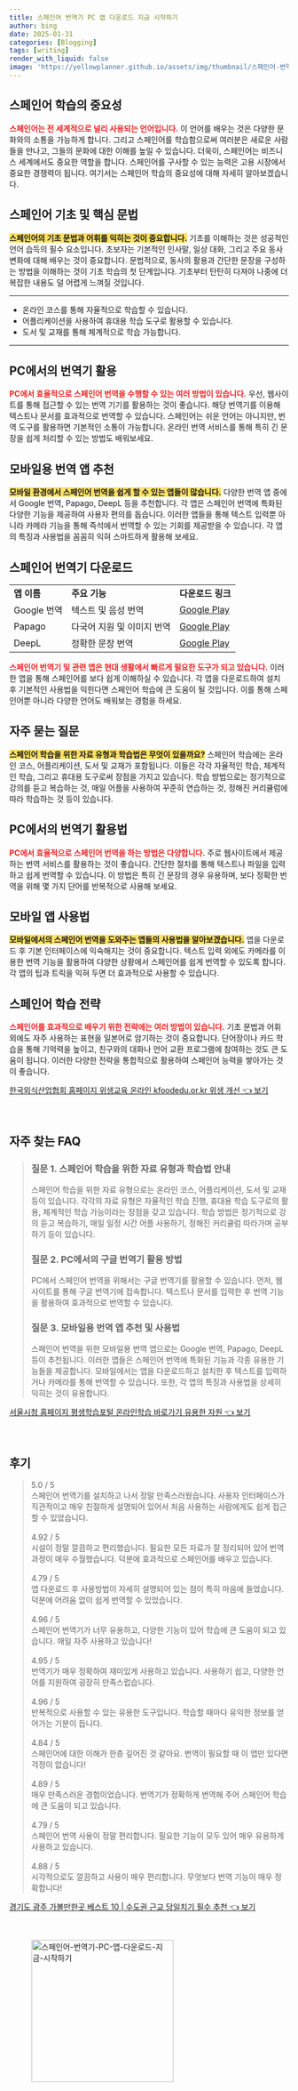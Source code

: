 ```yaml
---
title: 스페인어 번역기 PC 앱 다운로드 지금 시작하기
author: bing
date: 2025-01-31
categories: [Blogging]
tags: [writing]
render_with_liquid: false
image: 'https://yellowplanner.github.io/assets/img/thumbnail/스페인어-번역기-PC-앱-다운로드-지금-시작하기.webp'
---
```



<h2 id='스페인어_학습의_중요성'>스페인어 학습의 중요성</h2>

<p><b><span style="color: #ee2323;">스페인어는 전 세계적으로 널리 사용되는 언어입니다.</span></b> 이 언어를 배우는 것은 다양한 문화와의 소통을 가능하게 합니다. 그리고 스페인어를 학습함으로써 여러분은 새로운 사람들을 만나고, 그들의 문화에 대한 이해를 높일 수 있습니다. 더욱이, 스페인어는 비즈니스 세계에서도 중요한 역할을 합니다. 스페인어를 구사할 수 있는 능력은 고용 시장에서 중요한 경쟁력이 됩니다. 여기서는 스페인어 학습의 중요성에 대해 자세히 알아보겠습니다.</p>

<h2 id='스페인어_기초_및_핵심_문법'>스페인어 기초 및 핵심 문법</h2>

<p><b><span style="background-color: #ffe066;">스페인어의 기초 문법과 어휘를 익히는 것이 중요합니다.</span></b> 기초를 이해하는 것은 성공적인 언어 습득의 필수 요소입니다. 초보자는 기본적인 인사말, 일상 대화, 그리고 주요 동사 변화에 대해 배우는 것이 중요합니다. 문법적으로, 동사의 활용과 간단한 문장을 구성하는 방법을 이해하는 것이 기초 학습의 첫 단계입니다. 기초부터 탄탄히 다져야 나중에 더 복잡한 내용도 덜 어렵게 느껴질 것입니다.</p>

<hr />

<ul>
    <li>온라인 코스를 통해 자율적으로 학습할 수 있습니다.</li>
    <li>어플리케이션을 사용하여 휴대용 학습 도구로 활용할 수 있습니다.</li>
    <li>도서 및 교재를 통해 체계적으로 학습 가능합니다.</li>
</ul>

<hr />

<h2 id='PC에서의_번역기_활용'>PC에서의 번역기 활용</h2>

<p><b><span style="color: #ee2323;">PC에서 효율적으로 스페인어 번역을 수행할 수 있는 여러 방법이 있습니다.</span></b> 우선, 웹사이트를 통해 접근할 수 있는 번역 기기를 활용하는 것이 좋습니다. 해당 번역기를 이용해 텍스트나 문서를 효과적으로 번역할 수 있습니다. 스페인어는 쉬운 언어는 아니지만, 번역 도구를 활용하면 기본적인 소통이 가능합니다. 온라인 번역 서비스를 통해 특히 긴 문장을 쉽게 처리할 수 있는 방법도 배워보세요.</p>

<h2 id='모바일용_번역_앱_추천'>모바일용 번역 앱 추천</h2>

<p><b><span style="background-color: #ffe066;">모바일 환경에서 스페인어 번역을 쉽게 할 수 있는 앱들이 많습니다.</span></b> 다양한 번역 앱 중에서 Google 번역, Papago, DeepL 등을 추천합니다. 각 앱은 스페인어 번역에 특화된 다양한 기능을 제공하여 사용자 편의를 돕습니다. 이러한 앱들을 통해 텍스트 입력뿐 아니라 카메라 기능을 통해 즉석에서 번역할 수 있는 기회를 제공받을 수 있습니다. 각 앱의 특징과 사용법을 꼼꼼히 익혀 스마트하게 활용해 보세요.</p>

<h2 id='스페인어_번역기_다운로드'>스페인어 번역기 다운로드</h2>

<table>
    <tr>
        <td><b>앱 이름</b></td>
        <td><b>주요 기능</b></td>
        <td><b>다운로드 링크</b></td>
    </tr>
    <tr>
        <td>Google 번역</td>
        <td>텍스트 및 음성 번역</td>
        <td><a href="https://play.google.com/">Google Play</a></td>
    </tr>
    <tr>
        <td>Papago</td>
        <td>다국어 지원 및 이미지 번역</td>
        <td><a href="https://play.google.com/">Google Play</a></td>
    </tr>
    <tr>
        <td>DeepL</td>
        <td>정확한 문장 번역</td>
        <td><a href="https://play.google.com/">Google Play</a></td>
    </tr>
</table>

<p><b><span style="color: #ee2323;">스페인어 번역기 및 관련 앱은 현대 생활에서 빠르게 필요한 도구가 되고 있습니다.</span></b> 이러한 앱을 통해 스페인어를 보다 쉽게 이해하실 수 있습니다. 각 앱을 다운로드하여 설치 후 기본적인 사용법을 익힌다면 스페인어 학습에 큰 도움이 될 것입니다. 이를 통해 스페인어뿐 아니라 다양한 언어도 배워보는 경험을 하세요.</p>

<h2 id='자주_묻는_질문'>자주 묻는 질문</h2>

<p><b><span style="background-color: #ffe066;">스페인어 학습을 위한 자료 유형과 학습법은 무엇이 있을까요?</span></b> 스페인어 학습에는 온라인 코스, 어플리케이션, 도서 및 교재가 포함됩니다. 이들은 각각 자율적인 학습, 체계적인 학습, 그리고 휴대용 도구로써 장점을 가지고 있습니다. 학습 방법으로는 정기적으로 강의를 듣고 복습하는 것, 매일 어플을 사용하여 꾸준히 연습하는 것, 정해진 커리큘럼에 따라 학습하는 것 등이 있습니다.</p>

<h2 id='PC에서의_번역기_활용법'>PC에서의 번역기 활용법</h2>

<p><b><span style="color: #ee2323;">PC에서 효율적으로 스페인어 번역을 하는 방법은 다양합니다.</span></b> 주로 웹사이트에서 제공하는 번역 서비스를 활용하는 것이 좋습니다. 간단한 절차를 통해 텍스트나 파일을 입력하고 쉽게 번역할 수 있습니다. 이 방법은 특히 긴 문장의 경우 유용하며, 보다 정확한 번역을 위해 몇 가지 단어를 반복적으로 사용해 보세요.</p>

<h2 id='모바일_앱_사용법'>모바일 앱 사용법</h2>

<p><b><span style="background-color: #ffe066;">모바일에서의 스페인어 번역을 도와주는 앱들의 사용법을 알아보겠습니다.</span></b> 앱을 다운로드 후 기본 인터페이스에 익숙해지는 것이 중요합니다. 텍스트 입력 외에도 카메라를 이용한 번역 기능을 활용하여 다양한 상황에서 스페인어를 쉽게 번역할 수 있도록 합니다. 각 앱의 팁과 트릭을 익혀 두면 더 효과적으로 사용할 수 있습니다.</p>

<h2 id='스페인어_학습_전략'>스페인어 학습 전략</h2>

<p><b><span style="color: #ee2323;">스페인어를 효과적으로 배우기 위한 전략에는 여러 방법이 있습니다.</span></b> 기초 문법과 어휘 외에도 자주 사용하는 표현을 일본어로 암기하는 것이 중요합니다. 단어장이나 카드 학습을 통해 기억력을 높이고, 친구와의 대화나 언어 교환 프로그램에 참여하는 것도 큰 도움이 됩니다. 이러한 다양한 전략을 통합적으로 활용하여 스페인어 능력을 쌓아가는 것이 좋습니다.</p>


<p><a class="click-button" title="한국외식산업협회 홈페이지 위생교육 온라인 kfoodedu.or.kr 위생 개선" href="https://yellowplanner.github.io/posts/%ED%95%9C%EA%B5%AD%EC%99%B8%EC%8B%9D%EC%82%B0%EC%97%85%ED%98%91%ED%9A%8C-%ED%99%88%ED%8E%98%EC%9D%B4%EC%A7%80-%EC%9C%84%EC%83%9D%EA%B5%90%EC%9C%A1-%EC%98%A8%EB%9D%BC%EC%9D%B8-kfoodedu.or.kr-%EC%9C%84%EC%83%9D-%EA%B0%9C%EC%84%A0/" rel="dofollow">한국외식산업협회 홈페이지 위생교육 온라인 kfoodedu.or.kr 위생 개선 👈 보기</a></p><br>
<h2 id='자주_찾는_FAQ'>자주 찾는 FAQ</h2>
<div itemscope="" itemtype="https://schema.org/FAQPage"> 
<blockquote> 
<div itemscope="" itemprop="mainEntity" itemtype="https://schema.org/Question"> 
<h3 itemprop="name">질문 1. 스페인어 학습을 위한 자료 유형과 학습법 안내</h3> 
<div itemscope="" itemprop="acceptedAnswer" itemtype="https://schema.org/Answer"> 
<span itemprop="text"> 
<p>스페인어 학습을 위한 자료 유형으로는 온라인 코스, 어플리케이션, 도서 및 교재 등이 있습니다. 각각의 자료 유형은 자율적인 학습 진행, 휴대용 학습 도구로의 활용, 체계적인 학습 가능이라는 장점을 갖고 있습니다. 학습 방법은 정기적으로 강의 듣고 복습하기, 매일 일정 시간 어플 사용하기, 정해진 커리큘럼 따라가며 공부하기 등이 있습니다.</p> 
</span> 
</div> 
</div> 

<div itemscope="" itemprop="mainEntity" itemtype="https://schema.org/Question"> 
<h3 itemprop="name">질문 2. PC에서의 구글 번역기 활용 방법</h3> 
<div itemscope="" itemprop="acceptedAnswer" itemtype="https://schema.org/Answer"> 
<span itemprop="text"> 
<p>PC에서 스페인어 번역을 위해서는 구글 번역기를 활용할 수 있습니다. 먼저, 웹사이트를 통해 구글 번역기에 접속합니다. 텍스트나 문서를 입력한 후 번역 기능을 활용하여 효과적으로 번역할 수 있습니다.</p> 
</span> 
</div> 
</div> 

<div itemscope="" itemprop="mainEntity" itemtype="https://schema.org/Question"> 
<h3 itemprop="name">질문 3. 모바일용 번역 앱 추천 및 사용법</h3> 
<div itemscope="" itemprop="acceptedAnswer" itemtype="https://schema.org/Answer"> 
<span itemprop="text"> 
<p>스페인어 번역을 위한 모바일용 번역 앱으로는 Google 번역, Papago, DeepL 등이 추천됩니다. 이러한 앱들은 스페인어 번역에 특화된 기능과 각종 유용한 기능들을 제공합니다. 모바일에서는 앱을 다운로드하고 설치한 후 텍스트를 입력하거나 카메라를 통해 번역할 수 있습니다. 또한, 각 앱의 특징과 사용법을 상세히 익히는 것이 유용합니다.</p> 
</span> 
</div> 
</div> 
</blockquote> 
</div>
<p><a class="click-button" title="서울시청 홈페이지 평생학습포털 온라인학습 바로가기 유용한 자원" href="https://yellowplanner.github.io/posts/%EC%84%9C%EC%9A%B8%EC%8B%9C%EC%B2%AD-%ED%99%88%ED%8E%98%EC%9D%B4%EC%A7%80-%ED%8F%89%EC%83%9D%ED%95%99%EC%8A%B5%ED%8F%AC%ED%84%B8-%EC%98%A8%EB%9D%BC%EC%9D%B8%ED%95%99%EC%8A%B5-%EB%B0%94%EB%A1%9C%EA%B0%80%EA%B8%B0-%EC%9C%A0%EC%9A%A9%ED%95%9C-%EC%9E%90%EC%9B%90/" rel="dofollow">서울시청 홈페이지 평생학습포털 온라인학습 바로가기 유용한 자원 👈 보기</a></p><br>
<h2 id='후기'>후기</h2>
<div itemscope itemtype="https://schema.org/Product">
  <blockquote>
  <div itemprop="review" itemscope itemtype="https://schema.org/Review">
      <div itemprop="reviewRating" itemscope itemtype="https://schema.org/Rating"> <span itemprop="ratingValue">5.0</span> / <span itemprop="bestRating">5</span> </div>
      <span itemprop="reviewBody">스페인어 번역기를 설치하고 나서 정말 만족스러웠습니다. 사용자 인터페이스가 직관적이고 매우 친절하게 설명되어 있어서 처음 사용하는 사람에게도 쉽게 접근할 수 있었습니다.</span>
  </div>
  <br>
  <div itemprop="review" itemscope itemtype="https://schema.org/Review">
      <div itemprop="reviewRating" itemscope itemtype="https://schema.org/Rating"> <span itemprop="ratingValue">4.92</span> / <span itemprop="bestRating">5</span> </div>
      <span itemprop="reviewBody">시설이 정말 깔끔하고 편리했습니다. 필요한 모든 자료가 잘 정리되어 있어 번역 과정이 매우 수월했습니다. 덕분에 효과적으로 스페인어를 배우고 있습니다.</span>
  </div>
  <br>
  <div itemprop="review" itemscope itemtype="https://schema.org/Review">
      <div itemprop="reviewRating" itemscope itemtype="https://schema.org/Rating"> <span itemprop="ratingValue">4.79</span> / <span itemprop="bestRating">5</span> </div>
      <span itemprop="reviewBody">앱 다운로드 후 사용방법이 자세히 설명되어 있는 점이 특히 마음에 들었습니다. 덕분에 어려움 없이 쉽게 번역할 수 있었습니다.</span>
  </div>
  <br>
  <div itemprop="review" itemscope itemtype="https://schema.org/Review">
      <div itemprop="reviewRating" itemscope itemtype="https://schema.org/Rating"> <span itemprop="ratingValue">4.96</span> / <span itemprop="bestRating">5</span> </div>
      <span itemprop="reviewBody">스페인어 번역기가 너무 유용하고, 다양한 기능이 있어 학습에 큰 도움이 되고 있습니다. 매일 자주 사용하고 있습니다!</span>
  </div>
  <br>
  <div itemprop="review" itemscope itemtype="https://schema.org/Review">
      <div itemprop="reviewRating" itemscope itemtype="https://schema.org/Rating"> <span itemprop="ratingValue">4.95</span> / <span itemprop="bestRating">5</span> </div>
      <span itemprop="reviewBody">번역기가 매우 정확하여 재미있게 사용하고 있습니다. 사용하기 쉽고, 다양한 언어를 지원하여 굉장히 만족스럽습니다.</span>
  </div>
  <br>
  <div itemprop="review" itemscope itemtype="https://schema.org/Review">
      <div itemprop="reviewRating" itemscope itemtype="https://schema.org/Rating"> <span itemprop="ratingValue">4.96</span> / <span itemprop="bestRating">5</span> </div>
      <span itemprop="reviewBody">반복적으로 사용할 수 있는 유용한 도구입니다. 학습할 때마다 유익한 정보를 얻어가는 기분이 듭니다.</span>
  </div>
  <br>
  <div itemprop="review" itemscope itemtype="https://schema.org/Review">
      <div itemprop="reviewRating" itemscope itemtype="https://schema.org/Rating"> <span itemprop="ratingValue">4.84</span> / <span itemprop="bestRating">5</span> </div>
      <span itemprop="reviewBody">스페인어에 대한 이해가 한층 깊어진 것 같아요. 번역이 필요할 때 이 앱만 있다면 걱정이 없습니다!</span>
  </div>
  <br>
  <div itemprop="review" itemscope itemtype="https://schema.org/Review">
      <div itemprop="reviewRating" itemscope itemtype="https://schema.org/Rating"> <span itemprop="ratingValue">4.89</span> / <span itemprop="bestRating">5</span> </div>
      <span itemprop="reviewBody">매우 만족스러운 경험이었습니다. 번역기가 정확하게 번역해 주어 스페인어 학습에 큰 도움이 되고 있습니다.</span>
  </div>
  <br>
  <div itemprop="review" itemscope itemtype="https://schema.org/Review">
      <div itemprop="reviewRating" itemscope itemtype="https://schema.org/Rating"> <span itemprop="ratingValue">4.79</span> / <span itemprop="bestRating">5</span> </div>
      <span itemprop="reviewBody">스페인어 번역 사용이 정말 편리합니다. 필요한 기능이 모두 있어 매우 유용하게 사용하고 있습니다.</span>
  </div>
  <br>
  <div itemprop="review" itemscope itemtype="https://schema.org/Review">
      <div itemprop="reviewRating" itemscope itemtype="https://schema.org/Rating"> <span itemprop="ratingValue">4.88</span> / <span itemprop="bestRating">5</span> </div>
      <span itemprop="reviewBody">시각적으로도 깔끔하고 사용이 매우 편리합니다. 무엇보다 번역 기능이 매우 정확합니다!</span>
  </div>
  </blockquote>
</div>
<p><a class="click-button" title="경기도 광주 가볼만한곳 베스트 10 | 수도권 근교 당일치기 필수 추천" href="https://yellowplanner.github.io/posts/%EA%B2%BD%EA%B8%B0%EB%8F%84-%EA%B4%91%EC%A3%BC-%EA%B0%80%EB%B3%BC%EB%A7%8C%ED%95%9C%EA%B3%B3-%EB%B2%A0%EC%8A%A4%ED%8A%B8-10-%EC%88%98%EB%8F%84%EA%B6%8C-%EA%B7%BC%EA%B5%90-%EB%8B%B9%EC%9D%BC%EC%B9%98%EA%B8%B0-%ED%95%84%EC%88%98-%EC%B6%94%EC%B2%9C/" rel="dofollow">경기도 광주 가볼만한곳 베스트 10 | 수도권 근교 당일치기 필수 추천 👈 보기</a></p><br>
<figure class="image"><img src="https://yellowplanner.github.io/assets/img/thumbnail/스페인어-번역기-PC-앱-다운로드-지금-시작하기.webp" alt="스페인어-번역기-PC-앱-다운로드-지금-시작하기" width="256" height="256"></figure>